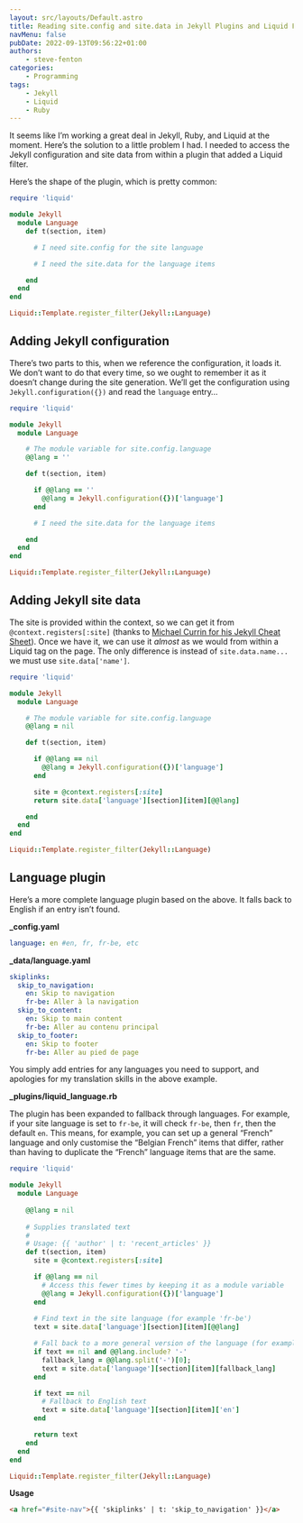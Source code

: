 ```yaml
---
layout: src/layouts/Default.astro
title: Reading site.config and site.data in Jekyll Plugins and Liquid Filters
navMenu: false
pubDate: 2022-09-13T09:56:22+01:00
authors:
    - steve-fenton
categories:
    - Programming
tags:
    - Jekyll
    - Liquid
    - Ruby
---
```


It seems like I’m working a great deal in Jekyll, Ruby, and Liquid at the moment. Here’s the solution to a little problem I had. I needed to access the Jekyll configuration and site data from within a plugin that added a Liquid filter.

Here’s the shape of the plugin, which is pretty common:

```ruby
require 'liquid'

module Jekyll
  module Language
    def t(section, item)

      # I need site.config for the site language

      # I need the site.data for the language items

    end
  end
end

Liquid::Template.register_filter(Jekyll::Language)
```

## Adding Jekyll configuration

There’s two parts to this, when we reference the configuration, it loads it. We don’t want to do that every time, so we ought to remember it as it doesn’t change during the site generation. We’ll get the configuration using `Jekyll.configuration({})` and read the `language` entry…

```ruby
require 'liquid'

module Jekyll
  module Language

    # The module variable for site.config.language
    @@lang = ''

    def t(section, item)

      if @@lang == ''
        @@lang = Jekyll.configuration({})['language']
      end

      # I need the site.data for the language items

    end
  end
end

Liquid::Template.register_filter(Jekyll::Language)
```

## Adding Jekyll site data

The site is provided within the context, so we can get it from `@context.registers[:site]` (thanks to [Michael Currin for his Jekyll Cheat Sheet](https://michaelcurrin.github.io/dev-cheatsheets/cheatsheets/jekyll/)). Once we have it, we can use it *almost* as we would from within a Liquid tag on the page. The only difference is instead of `site.data.name...` we must use `site.data['name']`.

```ruby
require 'liquid'

module Jekyll
  module Language

    # The module variable for site.config.language
    @@lang = nil

    def t(section, item)

      if @@lang == nil
        @@lang = Jekyll.configuration({})['language']
      end

      site = @context.registers[:site]
      return site.data['language'][section][item][@@lang]

    end
  end
end

Liquid::Template.register_filter(Jekyll::Language)
```

## Language plugin

Here’s a more complete language plugin based on the above. It falls back to English if an entry isn’t found.

**\_config.yaml**

```yaml
language: en #en, fr, fr-be, etc
```

**\_data/language.yaml**

```yaml
skiplinks:
  skip_to_navigation:
    en: Skip to navigation
    fr-be: Aller à la navigation
  skip_to_content:
    en: Skip to main content
    fr-be: Aller au contenu principal
  skip_to_footer:
    en: Skip to footer
    fr-be: Aller au pied de page
```

You simply add entries for any languages you need to support, and apologies for my translation skills in the above example.

**\_plugins/liquid\_language.rb**

The plugin has been expanded to fallback through languages. For example, if your site language is set to `fr-be`, it will check `fr-be`, then `fr`, then the default `en`. This means, for example, you can set up a general “French” language and only customise the “Belgian French” items that differ, rather than having to duplicate the “French” language items that are the same.

```ruby
require 'liquid'

module Jekyll
  module Language
    
    @@lang = nil
    
    # Supplies translated text
    #
    # Usage: {{ 'author' | t: 'recent_articles' }}
    def t(section, item)
      site = @context.registers[:site]

      if @@lang == nil
        # Access this fewer times by keeping it as a module variable
        @@lang = Jekyll.configuration({})['language']
      end
      
      # Find text in the site language (for example 'fr-be')
      text = site.data['language'][section][item][@@lang]

      # Fall back to a more general version of the language (for example 'fr')
      if text == nil and @@lang.include? '-'
        fallback_lang = @@lang.split('-')[0];
        text = site.data['language'][section][item][fallback_lang]
      end

      if text == nil
        # Fallback to English text
        text = site.data['language'][section][item]['en']
      end

      return text
    end
  end
end

Liquid::Template.register_filter(Jekyll::Language)
```

**Usage**

```html
<a href="#site-nav">{{ 'skiplinks' | t: 'skip_to_navigation' }}</a>
```